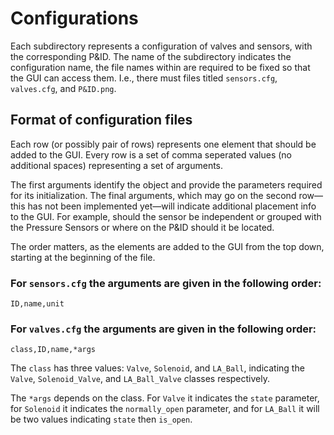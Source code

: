 # Configurations
Each subdirectory represents a configuration of valves and sensors, with the corresponding P&ID. The name of the subdirectory indicates the configuration name, the file names within are required to be fixed so that the GUI can access them. I.e., there must files titled `sensors.cfg`, `valves.cfg`, and `P&ID.png`.

## Format of configuration files

Each row (or possibly pair of rows) represents one element that should be added to the GUI. Every row is a set of comma seperated values (no additional spaces) representing a set of arguments.

The first arguments identify the object and provide the parameters required for its initialization. The final arguments, which may go on the second row&mdash;this has not been implemented yet&mdash;will indicate additional placement info to the GUI. For example, should the sensor be independent or grouped with the Pressure Sensors or where on the P&ID should it be located.

The order matters, as the elements are added to the GUI from the top down, starting at the beginning of the file.

### For `sensors.cfg` the arguments are given in the following order:
`ID,name,unit`

### For `valves.cfg` the arguments are given in the following order:
`class,ID,name,*args`

The `class` has three values: `Valve`, `Solenoid`, and `LA_Ball`, indicating the `Valve`, `Solenoid_Valve`, and `LA_Ball_Valve` classes respectively.

The `*args` depends on the class. For `Valve` it indicates the `state` parameter, for `Solenoid` it indicates the `normally_open` parameter, and for `LA_Ball` it will be two values indicating `state` then `is_open`.
